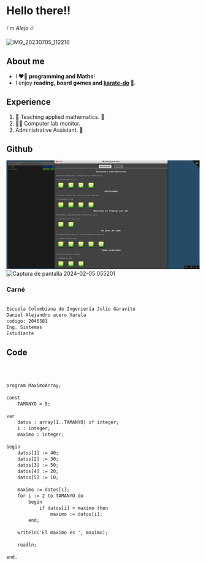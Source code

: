 # Hello there!! 
I´m *Alejo* ☄️


![IMG_20230705_112216](https://github.com/AlejoCNYT/cvds-lab1-Lab01/assets/89206637/bd8d5e44-370f-443f-8adc-dba9131bad93)

## About me

-   I ❤️‍🔥 **programming and** **Maths**!
-   I enjoy **reading, board g♣️mes and [karate-do](https://es.wikipedia.org/wiki/Karate) 🦖**. 

## Experience

1. 🧮 Teaching applied mathematics. 🏰
2. 👨‍💻 Computer lab monitor. 
3. Administrative Assistant. 💱

## Github

![id | 1000046581](https://github.com/AlejoCNYT/cvds-lab1-Lab01/blob/main/Daniel_Alejandro_Acero/principal.png)
![Captura de pantalla 2024-02-05 055201](https://github.com/AlejoCNYT/cvds-lab1-Lab01/assets/89206637/5fe82a16-e65a-4bb0-a2ae-255586461058)

### Carné

```

Escuela Colombiana de Ingeniería Julio Garavito 
Daniel Alejandro acero Varela
codigo: 2046581
Ing. Sistemas
Estudiante

```

## Code 

```



program MaximoArray;

const
    TAMANYO = 5;
    
var
    datos : array[1..TAMANYO] of integer;
    i : integer;
    maximo : integer;
    
begin
    datos[1] := 40;
    datos[2] := 30;
    datos[3] := 50;
    datos[4] := 20;
    datos[5] := 10;
    
    maximo := datos[1];
    for i := 2 to TAMANYO do
        begin
            if datos[i] > maximo then
                maximo := datos[i];
        end;
        
    writeln('El maximo es ', maximo);
            
    readln;
    
end.


```
